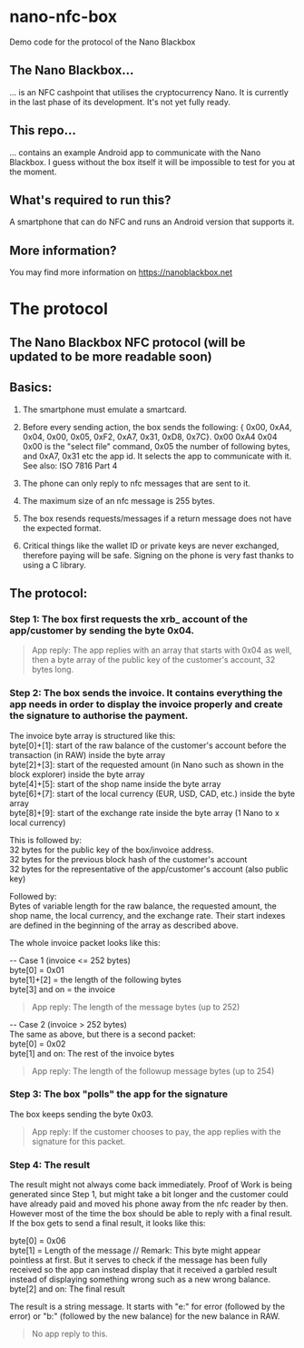 # nano-nfc-box
Demo code for the protocol of the Nano Blackbox

## The Nano Blackbox...
... is an NFC cashpoint that utilises the cryptocurrency Nano. It is currently in the last phase of its development. It's not yet fully ready.

## This repo...
... contains an example Android app to communicate with the Nano Blackbox. I guess without the box itself it will be impossible to test for you at the moment.

## What's required to run this?
A smartphone that can do NFC and runs an Android version that supports it.  

## More information?
You may find more information on https://nanoblackbox.net

# The protocol

## The Nano Blackbox NFC protocol (will be updated to be more readable soon)

## Basics: 

1. The smartphone must emulate a smartcard.

2. Before every sending action, the box sends the following: { 0x00, 0xA4, 0x04, 0x00, 0x05, 0xF2, 0xA7, 0x31, 0xD8, 0x7C}.
0x00 0xA4 0x04 0x00 is the "select file" command, 0x05 the number of following bytes, and 0xA7, 0x31 etc the app id. It selects the app to communicate with it.
See also: ISO 7816 Part 4

3. The phone can only reply to nfc messages that are sent to it.

4. The maximum size of an nfc message is 255 bytes.

5. The box resends requests/messages if a return message does not have the expected format.

6. Critical things like the wallet ID or private keys are never exchanged, therefore paying will be safe. Signing on the phone is very fast thanks to using a C library.

## The protocol:

### Step 1: The box first requests the xrb_ account of the app/customer by sending the byte 0x04.
> App reply: The app replies with an array that starts with 0x04 as well, then a byte array of the public key of the customer's account, 32 bytes long.

### Step 2: The box sends the invoice. It contains everything the app needs in order to display the invoice properly and create the signature to authorise the payment.  

The invoice byte array is structured like this:  
byte[0]+[1]: start of the raw balance of the customer's account before the transaction (in RAW) inside the byte array  
byte[2]+[3]: start of the requested amount (in Nano such as shown in the block explorer) inside the byte array  
byte[4]+[5]: start of the shop name inside the byte array  
byte[6]+[7]: start of the local currency (EUR, USD, CAD, etc.) inside the byte array  
byte[8]+[9]: start of the exchange rate inside the byte array (1 Nano to x local currency)  
  
This is followed by:  
32 bytes for the public key of the box/invoice address.  
32 bytes for the previous block hash of the customer's account  
32 bytes for the representative of the app/customer's account (also public key)  
  
Followed by:  
Bytes of variable length for the raw balance, the requested amount, the shop name, the local currency, and the exchange rate. Their start indexes are defined in the beginning of the array as described above.  
  
The whole invoice packet looks like this:  
  
-- Case 1 (invoice <= 252 bytes)  
byte[0] = 0x01  
byte[1]+[2] = the length of the following bytes  
byte[3] and on = the invoice  
> App reply: The length of the message bytes (up to 252)  
  
-- Case 2 (invoice > 252 bytes)  
The same as above, but there is a second packet:  
byte[0] = 0x02  
byte[1] and on: The rest of the invoice bytes  
> App reply: The length of the followup message bytes (up to 254)  
  
### Step 3: The box "polls" the app for the signature  
  
The box keeps sending the byte 0x03.  
> App reply: If the customer chooses to pay, the app replies with the signature for this packet.  
  
### Step 4: The result   
  
The result might not always come back immediately. Proof of Work is being generated since Step 1, but might take a bit longer and the customer could have already paid and moved his phone away from the nfc reader by then. However most of the time the box should be able to reply with a final result. If the box gets to send a final result, it looks like this:  
  
byte[0] = 0x06  
byte[1] = Length of the message // Remark: This byte might appear pointless at first. But it serves to check if the message has been fully received so the app can instead display that it received a garbled result instead of displaying something wrong such as a new wrong balance.  
byte[2] and on: The final result  

The result is a string message. It starts with "e:" for error (followed by the error) or "b:" (followed by the new balance) for the new balance in RAW.  
  
> No app reply to this.
